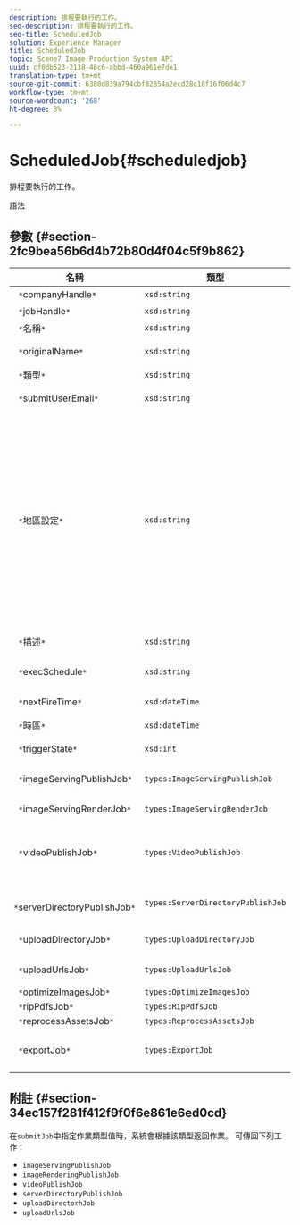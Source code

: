 ```yaml
---
description: 排程要執行的工作。
seo-description: 排程要執行的工作。
seo-title: ScheduledJob
solution: Experience Manager
title: ScheduledJob
topic: Scene7 Image Production System API
uuid: cf0db523-2138-48c6-abbd-460a961e7de1
translation-type: tm+mt
source-git-commit: 6380d839a794cbf82854a2ecd28c18f16f06d4c7
workflow-type: tm+mt
source-wordcount: '268'
ht-degree: 3%

---
```



# ScheduledJob{#scheduledjob}

排程要執行的工作。

語法

## 參數 {#section-2fc9bea56b6d4b72b80d4f04c5f9b862}

| 名稱 | 類型 | 說明 |
|---|---|---|
| ` *`companyHandle`*` | `xsd:string` | 公司負責人。 |
| ` *`jobHandle`*` | `xsd:string` | 排程的工作處理。 |
| ` *`名稱`*` | `xsd:string` | 工作名稱. |
| ` *`originalName`*` | `xsd:string` | 排程工作的原始名稱。 |
| ` *`類型`*` | `xsd:string` | 作業類型。 |
| ` *`submitUserEmail`*` | `xsd:string` | 排程工作的使用者的電子郵件地址。 |
| ` *`地區設定`*` | `xsd:string` | 用於作業日誌詳細資訊和電子郵件本地化的地區設定。 地區設定指定為`<language_code>[- <country_code>]`，其中語言代碼是ISO-639所指定的小寫、雙字母代碼，而選用的國家代碼是ISO-3166所指定的大寫、雙字母代碼。 例如，英文（美國）的地區設定字串為：`en-US`。 |
| ` *`描述`*` | `xsd:string` | `submitJob`中最初指定的作業說明。 |
| ` *`execSchedule`*` | `xsd:string` | 排程作業執行的時間。 |
| ` *`nextFireTime`*` | `xsd:dateTime` | 將引發工作的日期、時間和時區。 |
| ` *`時區`*` | `xsd:dateTime` | 排程作業的時區。 |
| ` *`triggerState`*` | `xsd:int` | 作業觸發狀態的選擇。 |
| ` *`imageServingPublishJob`*` | `types:ImageServingPublishJob` | 影像伺服發佈工作的工作詳細資訊。 |
| ` *`imageServingRenderJob`*` | `types:ImageServingRenderJob` | 影像轉譯工作的工作詳細資訊。 |
| ` *`videoPublishJob`*` | `types:VideoPublishJob` | 視訊發佈工作的工作詳細資訊。 請參閱[VideoPublishJob](https://docs.adobe.com/content/help/en/dynamic-media-developer-resources/image-production-api/data-types/r-scheduled-job.html)。 |
| ` *`serverDirectoryPublishJob`*` | `types:ServerDirectoryPublishJob` | 伺服器目錄發佈作業的作業詳細資訊。 |
| ` *`uploadDirectoryJob`*` | `types:UploadDirectoryJob` | 上載目錄作業的作業詳細資訊。 |
| ` *`uploadUrlsJob`*` | `types:UploadUrlsJob` | 上傳URL工作的工作詳細資訊。 |
| ` *`optimizeImagesJob`*` | `types:OptimizeImagesJob` |  |
| ` *`ripPdfsJob`*` | `types:RipPdfsJob` |  |
| ` *`reprocessAssetsJob`*` | `types:ReprocessAssetsJob` |  |
| ` *`exportJob`*` | `types:ExportJob` | 允許授權匯出先前上傳的檔案。 請參閱[匯出工作](https://docs.adobe.com/content/help/en/dynamic-media-developer-resources/image-production-api/data-types/r-scheduled-job.html)。 |

## 附註 {#section-34ec157f281f412f9f0f6e861e6ed0cd}

在`submitJob`中指定作業類型值時，系統會根據該類型返回作業。 可傳回下列工作：

* `imageServingPublishJob`
* `imageRenderingPublishJob`
* `videoPublishJob`
* `serverDirectoryPublishJob`
* `uploadDirectorhJob`
* `uploadUrlsJob`

